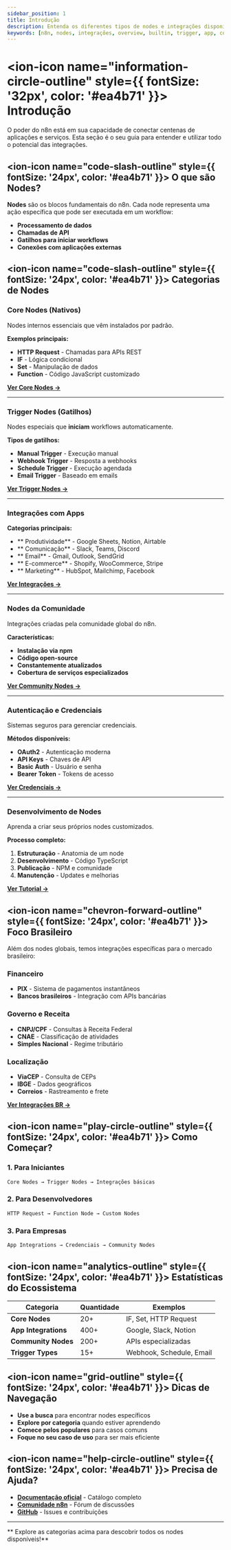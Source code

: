 ```yaml
---
sidebar_position: 1
title: Introdução
description: Entenda os diferentes tipos de nodes e integrações disponíveis no n8n.
keywords: [n8n, nodes, integrações, overview, builtin, trigger, app, community]
---
```


# <ion-icon name="information-circle-outline" style={{ fontSize: '32px', color: '#ea4b71' }}></ion-icon> Introdução

O poder do n8n está em sua capacidade de conectar centenas de aplicações e serviços. Esta seção é o seu guia para entender e utilizar todo o potencial das integrações.

## <ion-icon name="code-slash-outline" style={{ fontSize: '24px', color: '#ea4b71' }}></ion-icon> O que são Nodes?

**Nodes** são os blocos fundamentais do n8n. Cada node representa uma ação específica que pode ser executada em um workflow:

-  **Processamento de dados**
-  **Chamadas de API**
-  **Gatilhos para iniciar workflows**
-  **Conexões com aplicações externas**

## <ion-icon name="code-slash-outline" style={{ fontSize: '24px', color: '#ea4b71' }}></ion-icon> Categorias de Nodes

###  **Core Nodes (Nativos)**
Nodes internos essenciais que vêm instalados por padrão.

**Exemplos principais:**
-  **HTTP Request** - Chamadas para APIs REST
-  **IF** - Lógica condicional
-  **Set** - Manipulação de dados
-  **Function** - Código JavaScript customizado

 **[ Ver Core Nodes →](./builtin-nodes/http-requests/http-request)**

---

###  **Trigger Nodes (Gatilhos)**
Nodes especiais que **iniciam** workflows automaticamente.

**Tipos de gatilhos:**
-  **Manual Trigger** - Execução manual
-  **Webhook Trigger** - Resposta a webhooks
-  **Schedule Trigger** - Execução agendada
-  **Email Trigger** - Baseado em emails

 **[ Ver Trigger Nodes →](./trigger-nodes/time-based/manual-trigger)**

---

###  **Integrações com Apps**

**Categorias principais:**
-  ** Produtividade** - Google Sheets, Notion, Airtable
-  ** Comunicação** - Slack, Teams, Discord 
-  ** Email** - Gmail, Outlook, SendGrid
-  ** E-commerce** - Shopify, WooCommerce, Stripe
-  ** Marketing** - HubSpot, Mailchimp, Facebook

 **[ Ver Integrações →](./app-nodes/productivity/google-sheets)**

---

###  **Nodes da Comunidade**
Integrações criadas pela comunidade global do n8n.

**Características:**
-  **Instalação via npm**
-  **Código open-source** 
-  **Constantemente atualizados**
-  **Cobertura de serviços especializados**

 **[ Ver Community Nodes →](./community-nodes/)**

---

###  **Autenticação e Credenciais**
Sistemas seguros para gerenciar credenciais.

**Métodos disponíveis:**
-  **OAuth2** - Autenticação moderna
-  **API Keys** - Chaves de API
-  **Basic Auth** - Usuário e senha
-  **Bearer Token** - Tokens de acesso

 **[ Ver Credenciais →](./credential-nodes/oauth)**

---

###  **Desenvolvimento de Nodes**
Aprenda a criar seus próprios nodes customizados.

**Processo completo:**
1.  **Estruturação** - Anatomia de um node
2.  **Desenvolvimento** - Código TypeScript
3.  **Publicação** - NPM e comunidade
4.  **Manutenção** - Updates e melhorias

 **[ Ver Tutorial →](./criar-nodes/tutorial-desenvolvimento)**

## <ion-icon name="chevron-forward-outline" style={{ fontSize: '24px', color: '#ea4b71' }}></ion-icon> **Foco Brasileiro**

Além dos nodes globais, temos integrações específicas para o mercado brasileiro:

###  **Financeiro**
-  **PIX** - Sistema de pagamentos instantâneos
-  **Bancos brasileiros** - Integração com APIs bancárias

###  **Governo e Receita**
-  **CNPJ/CPF** - Consultas à Receita Federal
-  **CNAE** - Classificação de atividades
-  **Simples Nacional** - Regime tributário

###  **Localização**
-  **ViaCEP** - Consulta de CEPs
-  **IBGE** - Dados geográficos
-  **Correios** - Rastreamento e frete

 **[ Ver Integrações BR →](../integracoes-br/financeiro/pix)**

## <ion-icon name="play-circle-outline" style={{ fontSize: '24px', color: '#ea4b71' }}></ion-icon> **Como Começar?**

###  1. **Para Iniciantes**
```
Core Nodes → Trigger Nodes → Integrações básicas
```

###  2. **Para Desenvolvedores**
```
HTTP Request → Function Node → Custom Nodes
```

###  3. **Para Empresas**
```
App Integrations → Credenciais → Community Nodes
```

## <ion-icon name="analytics-outline" style={{ fontSize: '24px', color: '#ea4b71' }}></ion-icon> **Estatísticas do Ecossistema**

| Categoria | Quantidade | Exemplos |
|-----------|------------|----------|
| **Core Nodes** | 20+ | IF, Set, HTTP Request |
| **App Integrations** | 400+ | Google, Slack, Notion |
| **Community Nodes** | 200+ | APIs especializadas |
| **Trigger Types** | 15+ | Webhook, Schedule, Email |

## <ion-icon name="grid-outline" style={{ fontSize: '24px', color: '#ea4b71' }}></ion-icon> **Dicas de Navegação**

-  **Use a busca** para encontrar nodes específicos
-  **Explore por categoria** quando estiver aprendendo
-  **Comece pelos populares** para casos comuns
-  **Foque no seu caso de uso** para ser mais eficiente

## <ion-icon name="help-circle-outline" style={{ fontSize: '24px', color: '#ea4b71' }}></ion-icon> **Precisa de Ajuda?**

-  **[Documentação oficial](https://docs.n8n.io/integrations/)** - Catálogo completo
-  **[Comunidade n8n](https://community.n8n.io)** - Fórum de discussões
-  **[GitHub](https://github.com/n8n-io/n8n)** - Issues e contribuições

---

** Explore as categorias acima para descobrir todos os nodes disponíveis!**
